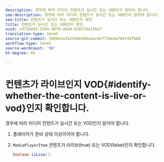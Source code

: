 ```yaml
---
description: 경우에 따라 미디어 컨텐츠가 실시간 또는 VOD인지 알아야 합니다.
seo-description: 경우에 따라 미디어 컨텐츠가 실시간 또는 VOD인지 알아야 합니다.
seo-title: 컨텐츠가 실시간 또는 VOD인지 확인
title: 컨텐츠가 실시간 또는 VOD인지 확인
uuid: cd71b8d3-259a-48f8-a6ad-02b57da146a7
translation-type: tm+mt
source-git-commit: 5908e5a3521966496aeec0ef730e4a704fddfb68
workflow-type: tm+mt
source-wordcount: '90'
ht-degree: 0%

---
```



# 컨텐츠가 라이브인지 VOD{#identify-whether-the-content-is-live-or-vod}인지 확인합니다.

경우에 따라 미디어 컨텐츠가 실시간 또는 VOD인지 알아야 합니다.

1. 플레이어가 준비 상태 이상이어야 합니다.
1. `MediaPlayerItem` 콘텐츠가 라이브(true) 또는 VOD(false)인지 확인합니다.

   ```java
   boolean isLive();
   ```

